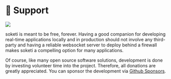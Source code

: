 # 🎉 Support

![](.gitbook/assets/mona\_heart\_featured.0.jpg)

soketi is meant to be free, forever. Having a good companion for developing real-time applications locally and in production should not involve any third-party and having a reliable websocket server to deploy behind a firewall makes soketi a compelling option for many applications.

Of course, like many open source software solutions, development is done by investing volunteer time into the project. Therefore, all donations are greatly appreciated. You can sponsor the development via [Github Sponsors](https://github.com/sponsors/rennokki).
